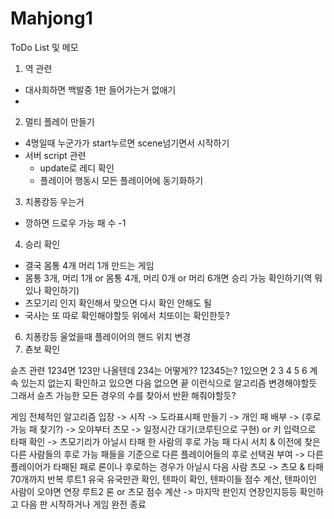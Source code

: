 # Mahjong1

ToDo List 및 메모
1. 역 관련
- 대사희하면 백발중 1판 들어가는거 없애기
- 

2. 멀티 플레이 만들기
- 4명일때 누군가가 start누르면 scene넘기면서 시작하기
- 서버 script 관련
  - update로 레디 확인
  - 플레이어 행동시 모든 플레이어에 동기화하기

3. 치퐁캉등 우는거
- 깡하면 드로우 가능 패 수 -1

4. 승리 확인
- 결국 몸통 4개 머리 1개 만드는 게임
- 몸통 3개, 머리 1개 or 몸통 4개, 머리 0개 or 머리 6개면 승리 가능 확인하기(역 뭐 있나 확인하기)
- 츠모기리 인지 확인해서 맞으면 다시 확인 안해도 될
- 국사는 또 따로 확인해야할듯 위에서 치또이는 확인한듯?
   
6. 치퐁캉등 울었을때 플레이어의 핸드 위치 변경
7. 쵼보 확인

슌츠 관련
1234면 123만 나올텐데 234는 어떻게?? 12345는?
1있으면 2 3 4 5 6 계속 있는지 없는지 확인하고 있으면 다음 없으면 끝 이런식으로 알고리즘 변경해야할듯 그래서 슌츠 가능한 모든 경우의 수를 찾아서 반환 해줘야할듯?


게임 전체적인 알고리즘
입장 -> 시작 -> 도라표시패 만들기 -> 개인 패 배부 -> (후로 가능 패 찾기?)
-> 오야부터 츠모 -> 일정시간 대기(코루틴으로 구현) or 키 입력으로 타패 확인 -> 츠모기리가 아닐시 타패 한 사람의 후로 가능 패 다시 서치 & 이전에 찾은 다른 사람들의 후로 가능 패들을 기준으로 다른 플레이어들의 후로 선택권 부여 -> 다른 플레이어가 타패된 패로 론이나 후로하는 경우가 아닐시 다음 사람 츠모
-> 츠모 & 타패 70개까지 반복 
루트1 유국
유국만관 확인, 텐파이 확인, 텐파이들 점수 계산, 텐파이인 사람이 오야면 연장
루트2 론 or 츠모
점수 계산 -> 마지막 판인지 연장인지등등 확인하고 다음 판 시작하거나 게임 완전 종료


